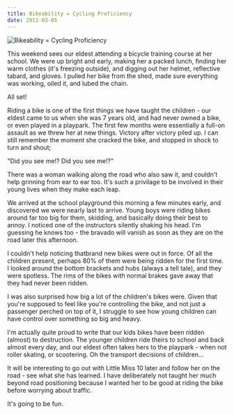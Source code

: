 ```yaml
---
title: Bikeability = Cycling Proficiency
date: 2011-03-05
---
```


![Bikeability = Cycling Proficiency](https://source.unsplash.com/cckf4TsHAuw/1600x900)

This weekend sees our eldest attending a bicycle training course at her school. We were up bright and early, making her a packed lunch, finding her warm clothes (it's freezing outside), and digging out her helmet, reflective tabard, and gloves. I pulled her bike from the shed, made sure everything was working, oiled it, and lubed the chain.

All set!

Riding a bike is one of the first things we have taught the children - our eldest came to us when she was 7 years old, and had never owned a bike, or even played in a playpark. The first few months were essentially a full-on assault as we threw her at new things. Victory after victory piled up. I can still remember the moment she cracked the bike, and stopped in shock to turn and shout;

"Did you see me!? Did you see me!?"

There was a woman walking along the road who also saw it, and couldn't help grinning from ear to ear too. It's such a privilage to be involved in their young lives when they make each leap.

We arrived at the school playground this morning a few minutes early, and discovered we were nearly last to arrive. Young boys were riding bikes around far too big for them, skidding, and basically doing their best to annoy. I noticed one of the instructors silently shaking his head. I'm guessing he knows too - the bravado will vanish as soon as they are on the road later this afternoon.

I couldn't help noticing thatbrand new bikes were out in force. Of all the children present, perhaps 80% of them were being ridden for the first time. I looked around the bottom brackets and hubs (always a tell tale), and they were spotless. The rims of the bikes with normal brakes gave away that they had never been ridden.

I was also surprised how big a lot of the children's bikes were. Given that you're supposed to feel like you're controlling the bike, and not just a passenger perched on top of it, I struggle to see how young children can have control over something so big and heavy.

I'm actually quite proud to write that our kids bikes have been ridden (almost) to destruction. The younger children ride theirs to school and back almost every day, and our eldest often takes hers to the playpark - when not roller skating, or scootering. Oh the transport decisions of children...

It will be interesting to go out with Little Miss 10 later and follow her on the road - see what she has learned. I have deliberately not taught her much beyond road positioning because I wanted her to be good at riding the bike before worrying about traffic.

It's going to be fun.